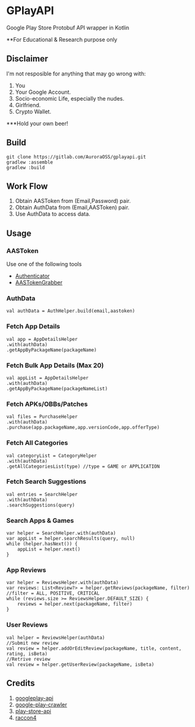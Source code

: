 # GPlayAPI

Google Play Store Protobuf API wrapper in Kotlin

**For Educational & Research purpose only

## Disclaimer

I'm not resposible for anything that may go wrong with:
1. You 
2. Your Google Account.
3. Socio-economic Life, especially the nudes.
4. Girlfriend.
5. Crypto Wallet.

***Hold your own beer!

## Build

    git clone https://gitlab.com/AuroraOSS/gplayapi.git
    gradlew :assemble
    gradlew :build

## Work Flow
 1. Obtain AASToken from (Email,Password) pair.
 2.  Obtain AuthData from (Email,AASToken) pair.
 3. Use AuthData to access data.

## Usage
### AASToken
Use one of the following tools
* [Authenticator](https://github.com/whyorean/Authenticator)
* [AASTokenGrabber](https://github.com/whyorean/AASTokenGrabber)

### AuthData 

    val authData = AuthHelper.build(email,aastoken)

### Fetch App Details

    val app = AppDetailsHelper
    .with(authData)
    .getAppByPackageName(packageName)

### Fetch Bulk App Details (Max 20)

    val appList = AppDetailsHelper
    .with(authData)
    .getAppByPackageName(packageNameList)

### Fetch APKs/OBBs/Patches

    val files = PurchaseHelper
    .with(authData)
    .purchase(app.packageName,app.versionCode,app.offerType)

### Fetch All Categories

    val categoryList = CategoryHelper
    .with(authData)
    .getAllCategoriesList(type) //type = GAME or APPLICATION

### Fetch Search Suggestions

    val entries = SearchHelper
    .with(authData)
    .searchSuggestions(query)

### Search Apps & Games

    var helper = SearchHelper.with(authData)
    var appList = helper.searchResults(query, null)  
	while (helper.hasNext()) { 
	    appList = helper.next()  
	}

### App Reviews

    var helper = ReviewsHelper.with(authData)
    var reviews: List<Review?> = helper.getReviews(packageName, filter) //filter = ALL, POSITIVE, CRITICAL
    while (reviews.size >= ReviewsHelper.DEFAULT_SIZE) {
        reviews = helper.next(packageName, filter)
    }

### User Reviews

    val helper = ReviewsHelper(authData)
    //Submit new review
    val review = helper.addOrEditReview(packageName, title, content, rating, isBeta)
    //Retrive review
    val review = helper.getUserReview(packageName, isBeta)

## Credits
1. [googleplay-api](https://github.com/egirault/googleplay-api)
2. [google-play-crawler](https://github.com/Akdeniz/google-play-crawler)
3. [play-store-api](https://github.com/yeriomin/play-store-api)
4. [raccon4](https://github.com/onyxbits/raccoon4)

